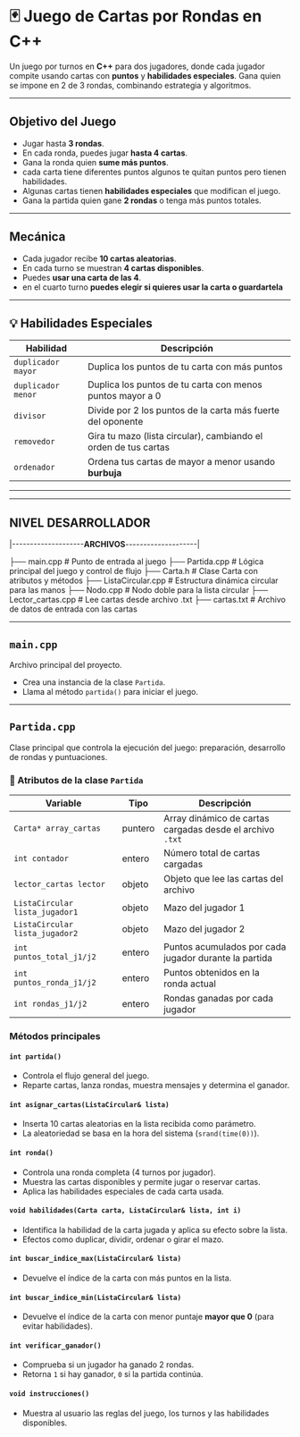 # 🃏 Juego de Cartas por Rondas en C++

Un juego por turnos en **C++** para dos jugadores, donde cada jugador compite usando cartas con **puntos** y **habilidades especiales**. Gana quien se impone en 2 de 3 rondas, combinando estrategia y algoritmos.

---

##  Objetivo del Juego

- Jugar hasta **3 rondas**.
- En cada ronda, puedes jugar **hasta 4 cartas**.
- Gana la ronda quien **sume más puntos**.
- cada carta tiene diferentes puntos algunos te quitan puntos pero tienen habilidades.
- Algunas cartas tienen **habilidades especiales** que modifican el juego.
- Gana la partida quien gane **2 rondas** o tenga más puntos totales.

---

##  Mecánica

- Cada jugador recibe **10 cartas aleatorias**.
- En cada turno se muestran **4 cartas disponibles**.
- Puedes **usar una carta de las 4**.
- en el cuarto turno **puedes elegir si quieres usar la carta o guardartela**
---

## 💡 Habilidades Especiales

| Habilidad           | Descripción                                                              |
|---------------------|--------------------------------------------------------------------------|
| `duplicador mayor`  | Duplica los puntos de tu carta con más puntos                            |
| `duplicador menor`  | Duplica los puntos de tu carta con menos puntos mayor a 0                |
| `divisor`           | Divide por 2 los puntos de la carta más fuerte del oponente              |
| `removedor`         | Gira tu mazo (lista circular), cambiando el orden de tus cartas          |
| `ordenador`         | Ordena tus cartas de mayor a menor usando **burbuja**                    |

---
---
## NIVEL DESARROLLADOR

|--------------------**ARCHIVOS**--------------------|

├── main.cpp               # Punto de entrada al juego
├── Partida.cpp            # Lógica principal del juego y control de flujo
├── Carta.h                # Clase Carta con atributos y métodos
├── ListaCircular.cpp      # Estructura dinámica circular para las manos
├── Nodo.cpp               # Nodo doble para la lista circular
├── Lector_cartas.cpp      # Lee cartas desde archivo .txt
├── cartas.txt             # Archivo de datos de entrada con las cartas

---
##  `main.cpp`
Archivo principal del proyecto.

- Crea una instancia de la clase `Partida`.
- Llama al método `partida()` para iniciar el juego.

---

##  `Partida.cpp`
Clase principal que controla la ejecución del juego: preparación, desarrollo de rondas y puntuaciones.

### 🧮 Atributos de la clase `Partida`

| Variable              | Tipo          | Descripción                                              |
|-----------------------|---------------|----------------------------------------------------------|
| `Carta* array_cartas` | puntero       | Array dinámico de cartas cargadas desde el archivo `.txt` |
| `int contador`        | entero        | Número total de cartas cargadas                          |
| `lector_cartas lector`| objeto        | Objeto que lee las cartas del archivo                    |
| `ListaCircular lista_jugador1` | objeto | Mazo del jugador 1                                       |
| `ListaCircular lista_jugador2` | objeto | Mazo del jugador 2                                       |
| `int puntos_total_j1/j2` | entero     | Puntos acumulados por cada jugador durante la partida    |
| `int puntos_ronda_j1/j2`| entero     | Puntos obtenidos en la ronda actual                      |
| `int rondas_j1/j2`    | entero        | Rondas ganadas por cada jugador                          |

###  Métodos principales

#### `int partida()`
- Controla el flujo general del juego.
- Reparte cartas, lanza rondas, muestra mensajes y determina el ganador.

#### `int asignar_cartas(ListaCircular& lista)`
- Inserta 10 cartas aleatorias en la lista recibida como parámetro.
- La aleatoriedad se basa en la hora del sistema (`srand(time(0))`).

#### `int ronda()`
- Controla una ronda completa (4 turnos por jugador).
- Muestra las cartas disponibles y permite jugar o reservar cartas.
- Aplica las habilidades especiales de cada carta usada.

#### `void habilidades(Carta carta, ListaCircular& lista, int i)`
- Identifica la habilidad de la carta jugada y aplica su efecto sobre la lista.
- Efectos como duplicar, dividir, ordenar o girar el mazo.

#### `int buscar_indice_max(ListaCircular& lista)`
- Devuelve el índice de la carta con más puntos en la lista.

#### `int buscar_indice_min(ListaCircular& lista)`
- Devuelve el índice de la carta con menor puntaje **mayor que 0** (para evitar habilidades).

#### `int verificar_ganador()`
- Comprueba si un jugador ha ganado 2 rondas.
- Retorna `1` si hay ganador, `0` si la partida continúa.

#### `void instrucciones()`
- Muestra al usuario las reglas del juego, los turnos y las habilidades disponibles.


